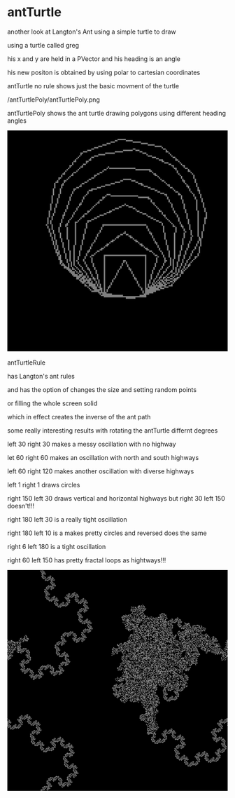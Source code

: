# antTurtle
another look at Langton's Ant using a simple turtle to draw

using a turtle called greg 

his x and y are held in a PVector and his heading is an angle

his new positon is obtained by using polar to cartesian coordinates




antTurtle no rule shows just the basic movment of the turtle


/antTurtlePoly/antTurtlePoly.png 

antTurtlePoly shows the ant turtle drawing polygons using different heading angles

![antPoly](/antTurtlePoly/antTurtlePoly.png)



antTurtleRule 

has Langton's ant rules 

and has the option of changes the size and setting random points 

or filling the whole screen solid

which in effect creates the inverse of the ant path


some really interesting results with rotating the antTurtle differnt degrees

left 30 right 30 makes a messy oscillation with no highway

let 60 right 60 makes an oscillation with north and south highways

left 60 right 120 makes another oscillation with diverse highways

left 1 right 1 draws circles

right 150 left 30 draws vertical and horizontal highways  but right 30 left 150 doesn't!!!

right 180 left 30 is a really tight oscillation

right 180 left 10 is a makes pretty circles  and reversed does the same

right 6 left 180 is a tight oscillation

right 60 left 150 has pretty fractal loops as hightways!!!

![antTurtle60R150L](/antTurtleChangeAngle/antTurtle563.png)

